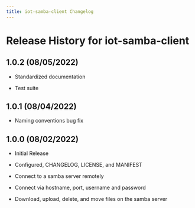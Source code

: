 ```yaml
---
title: iot-samba-client Changelog
---
```


# Release History for iot-samba-client

## 1.0.2 (08/05/2022)

- Standardized documentation

- Test suite

## 1.0.1 (08/04/2022)

- Naming conventions bug fix

## 1.0.0 (08/02/2022)

- Initial Release

- Configured, CHANGELOG, LICENSE, and MANIFEST

- Connect to a samba server remotely

- Connect via hostname, port, username and password

- Download, upload, delete, and move files on the samba server
